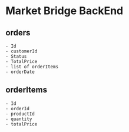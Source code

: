 # Market Bridge BackEnd

## orders
    - Id
    - customerId
    - Status
    - TotalPrice
    - list of orderItems
    - orderDate

## orderItems
    - Id
    - orderId
    - productId
    - quantity
    - totalPrice